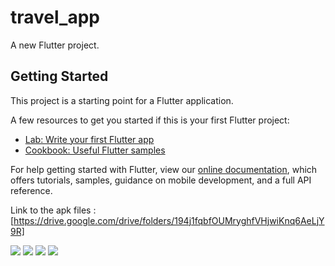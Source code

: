 # travel_app

A new Flutter project.

## Getting Started

This project is a starting point for a Flutter application.

A few resources to get you started if this is your first Flutter project:

- [Lab: Write your first Flutter app](https://flutter.dev/docs/get-started/codelab)
- [Cookbook: Useful Flutter samples](https://flutter.dev/docs/cookbook)

For help getting started with Flutter, view our
[online documentation](https://flutter.dev/docs), which offers tutorials,
samples, guidance on mobile development, and a full API reference.

Link to the apk files : [https://drive.google.com/drive/folders/194j1fqbfOUMryghfVHjwiKnq6AeLjY9R]

![](Screenshot/Screenshot_2022-09-08-02-28-26-817_com.example.travel_app.jpg)
![](Screenshot/Screenshot_2022-09-08-02-28-31-583_com.example.travel_app.jpg)
![](Screenshot/Screenshot_2022-09-08-02-28-34-837_com.example.travel_app.jpg)
![](Screenshot/Screenshot_2022-09-08-02-28-57-451_com.example.travel_app.jpg)

